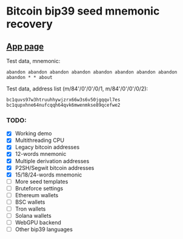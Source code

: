 # Bitcoin bip39 seed mnemonic recovery


## [App page](https://georg95.github.io/bip39-brute/index.html)
Test data, mnemonic:
```
abandon abandon abandon abandon abandon abandon abandon abandon abandon * * about
```
Test data, address list (m/84'/0'/0'/0/1, m/84'/0'/0'/0/2):
```
bc1quvs97w3htruuhhywjzrx66w3s6v50jgqqvl7es
bc1qupxhne64nufcqqh64qvk6mwenmkse89qcefwe2
```

### TODO:

- [x] Working demo
- [x] Multithreading CPU
- [x] Legacy bitcoin addresses
- [x] 12-words mnemonic
- [x] Multiple derivation addresses
- [x] P2SH/Segwit bitcoin addresses
- [x] 15/18/24-words mnemonic
- [ ] More seed templates
- [ ] Bruteforce settings
- [ ] Ethereum wallets
- [ ] BSC wallets
- [ ] Tron wallets
- [ ] Solana wallets
- [ ] WebGPU backend
- [ ] Other bip39 languages
